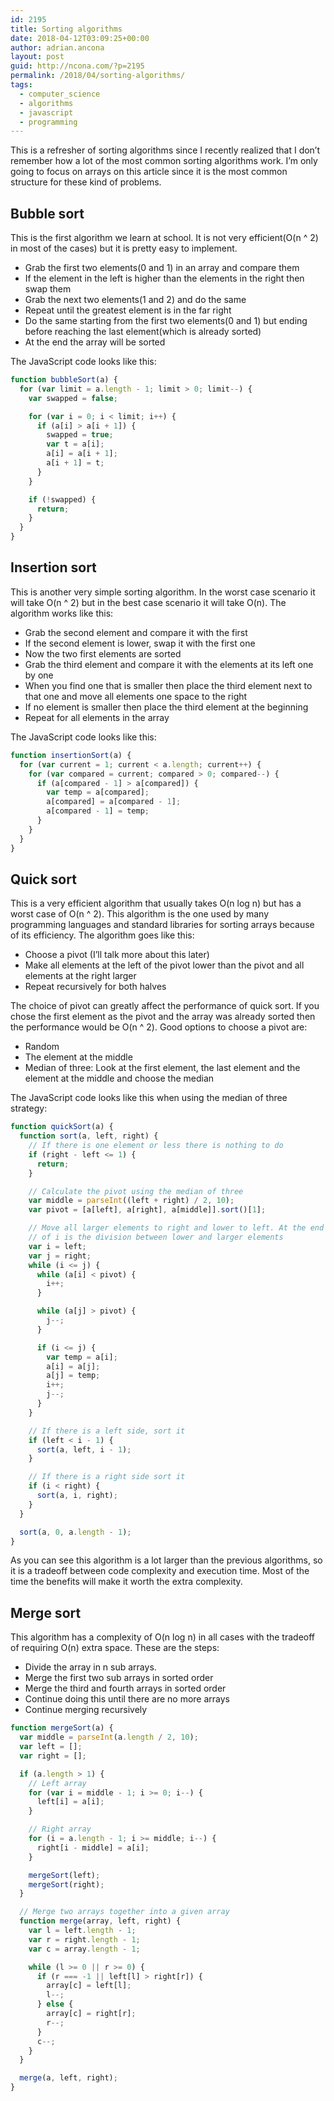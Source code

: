 ```yaml
---
id: 2195
title: Sorting algorithms
date: 2018-04-12T03:09:25+00:00
author: adrian.ancona
layout: post
guid: http://ncona.com/?p=2195
permalink: /2018/04/sorting-algorithms/
tags:
  - computer_science
  - algorithms
  - javascript
  - programming
---
```

This is a refresher of sorting algorithms since I recently realized that I don&#8217;t remember how a lot of the most common sorting algorithms work. I&#8217;m only going to focus on arrays on this article since it is the most common structure for these kind of problems.

## Bubble sort

This is the first algorithm we learn at school. It is not very efficient(O(n ^ 2) in most of the cases) but it is pretty easy to implement.

  * Grab the first two elements(0 and 1) in an array and compare them
  * If the element in the left is higher than the elements in the right then swap them
  * Grab the next two elements(1 and 2) and do the same
  * Repeat until the greatest element is in the far right
  * Do the same starting from the first two elements(0 and 1) but ending before reaching the last element(which is already sorted)
  * At the end the array will be sorted

<!--more-->

The JavaScript code looks like this:

```js
function bubbleSort(a) {
  for (var limit = a.length - 1; limit > 0; limit--) {
    var swapped = false;

    for (var i = 0; i < limit; i++) {
      if (a[i] > a[i + 1]) {
        swapped = true;
        var t = a[i];
        a[i] = a[i + 1];
        a[i + 1] = t;
      }
    }

    if (!swapped) {
      return;
    }
  }
}
```

## Insertion sort

This is another very simple sorting algorithm. In the worst case scenario it will take O(n ^ 2) but in the best case scenario it will take O(n). The algorithm works like this:

  * Grab the second element and compare it with the first
  * If the second element is lower, swap it with the first one
  * Now the two first elements are sorted
  * Grab the third element and compare it with the elements at its left one by one
  * When you find one that is smaller then place the third element next to that one and move all elements one space to the right
  * If no element is smaller then place the third element at the beginning
  * Repeat for all elements in the array

The JavaScript code looks like this:

```js
function insertionSort(a) {
  for (var current = 1; current < a.length; current++) {
    for (var compared = current; compared > 0; compared--) {
      if (a[compared - 1] > a[compared]) {
        var temp = a[compared];
        a[compared] = a[compared - 1];
        a[compared - 1] = temp;
      }
    }
  }
}
```

## Quick sort

This is a very efficient algorithm that usually takes O(n log n) but has a worst case of O(n ^ 2). This algorithm is the one used by many programming languages and standard libraries for sorting arrays because of its efficiency. The algorithm goes like this:

  * Choose a pivot (I&#8217;ll talk more about this later)
  * Make all elements at the left of the pivot lower than the pivot and all elements at the right larger
  * Repeat recursively for both halves

The choice of pivot can greatly affect the performance of quick sort. If you chose the first element as the pivot and the array was already sorted then the performance would be O(n ^ 2). Good options to choose a pivot are:

  * Random
  * The element at the middle
  * Median of three: Look at the first element, the last element and the element at the middle and choose the median

The JavaScript code looks like this when using the median of three strategy:

```js
function quickSort(a) {
  function sort(a, left, right) {
    // If there is one element or less there is nothing to do
    if (right - left <= 1) {
      return;
    }

    // Calculate the pivot using the median of three
    var middle = parseInt((left + right) / 2, 10);
    var pivot = [a[left], a[right], a[middle]].sort()[1];

    // Move all larger elements to right and lower to left. At the end the value
    // of i is the division between lower and larger elements
    var i = left;
    var j = right;
    while (i <= j) {
      while (a[i] < pivot) {
        i++;
      }

      while (a[j] > pivot) {
        j--;
      }

      if (i <= j) {
        var temp = a[i];
        a[i] = a[j];
        a[j] = temp;
        i++;
        j--;
      }
    }

    // If there is a left side, sort it
    if (left < i - 1) {
      sort(a, left, i - 1);
    }

    // If there is a right side sort it
    if (i < right) {
      sort(a, i, right);
    }
  }

  sort(a, 0, a.length - 1);
}
```

As you can see this algorithm is a lot larger than the previous algorithms, so it is a tradeoff between code complexity and execution time. Most of the time the benefits will make it worth the extra complexity.

## Merge sort

This algorithm has a complexity of O(n log n) in all cases with the tradeoff of requiring O(n) extra space. These are the steps:

  * Divide the array in n sub arrays.
  * Merge the first two sub arrays in sorted order
  * Merge the third and fourth arrays in sorted order
  * Continue doing this until there are no more arrays
  * Continue merging recursively

```js
function mergeSort(a) {
  var middle = parseInt(a.length / 2, 10);
  var left = [];
  var right = [];

  if (a.length > 1) {
    // Left array
    for (var i = middle - 1; i >= 0; i--) {
      left[i] = a[i];
    }

    // Right array
    for (i = a.length - 1; i >= middle; i--) {
      right[i - middle] = a[i];
    }

    mergeSort(left);
    mergeSort(right);
  }

  // Merge two arrays together into a given array
  function merge(array, left, right) {
    var l = left.length - 1;
    var r = right.length - 1;
    var c = array.length - 1;

    while (l >= 0 || r >= 0) {
      if (r === -1 || left[l] > right[r]) {
        array[c] = left[l];
        l--;
      } else {
        array[c] = right[r];
        r--;
      }
      c--;
    }
  }

  merge(a, left, right);
}
```
